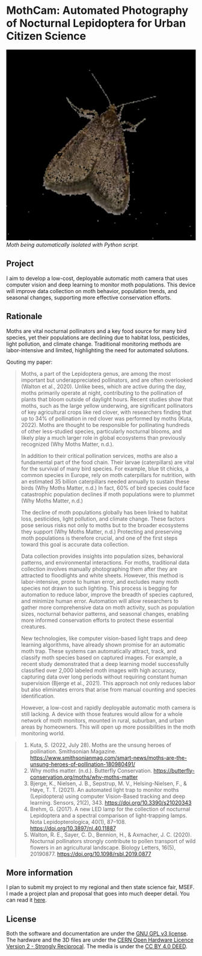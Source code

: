 # MothCam: Automated Photography of Nocturnal Lepidoptera for Urban Citizen Science

![Moth](Media/moth.png)
*Moth being automatically isolated with Python script.*

## Project

I aim to develop a low-cost, deployable automatic moth camera that uses computer vision and deep learning to monitor moth populations. This device will improve data collection on moth behavior, population trends, and seasonal changes, supporting more effective conservation efforts.

## Rationale

Moths are vital nocturnal pollinators and a key food source for many bird species, yet their populations are declining due to habitat loss, pesticides, light pollution, and climate change. Traditional monitoring methods are labor-intensive and limited, highlighting the need for automated solutions.

Qouting my paper:

> Moths, a part of the Lepidoptera genus, are among the most important but underappreciated pollinators, and are often overlooked (Walton et al., 2020). Unlike bees, which are active during the day, moths primarily operate at night, contributing to the pollination of plants that bloom outside of daylight hours. Recent studies show that moths, such as the large yellow underwing, are significant pollinators of key agricultural crops like red clover, with researchers finding that up to 34% of pollination in red clover was performed by moths (Kuta, 2022). Moths are thought to be responsible for pollinating hundreds of other less-studied species, particularly nocturnal blooms, and likely play a much larger role in global ecosystems than previously recognized (Why Moths Matter, n.d.).
>
> In addition to their critical pollination services, moths are also a fundamental part of the food chain. Their larvae (caterpillars) are vital for the survival of many bird species. For example, blue tit chicks, a common species in Europe, rely on moth caterpillars for nutrition, with an estimated 35 billion caterpillars needed annually to sustain these birds (Why Moths Matter, n.d.) In fact, 60% of bird species could face catastrophic population declines if moth populations were to plummet​ (Why Moths Matter, n.d.)
>
> The decline of moth populations globally has been linked to habitat loss, pesticides, light pollution, and climate change. These factors pose serious risks not only to moths but to the broader ecosystems they support​ (Why Moths Matter, n.d.) Protecting and preserving moth populations is therefore crucial, and one of the first steps toward this goal is accurate data collection.
>
> Data collection provides insights into population sizes, behavioral patterns, and environmental interactions. For moths, traditional data collection involves manually photographing them after they are attracted to floodlights and white sheets. However, this method is labor-intensive, prone to human error, and excludes many moth species not drawn to such lighting. This process is begging for automation to reduce labor, improve the breadth of species captured, and minimize human error. Automation will allow researchers to gather more comprehensive data on moth activity, such as population sizes, nocturnal behavior patterns, and seasonal changes, enabling more informed conservation efforts to protect these essential creatures.
>
> New technologies, like computer vision-based light traps and deep learning algorithms, have already shown promise for an automatic moth trap. These systems can automatically attract, track, and classify moth species based on captured images. For example, a recent study demonstrated that a deep learning model successfully classified over 2,000 labeled moth images with high accuracy, capturing data over long periods without requiring constant human supervision (Bjerge et al., 2021). This approach not only reduces labor but also eliminates errors that arise from manual counting and species identification.
>
> However, a low-cost and rapidly deployable automatic moth camera is still lacking. A device with those features would allow for a whole network of moth monitors, mounted in rural, suburban, and urban areas by homeowners. This will open up more possibilities in the moth monitoring world. 

> 1. Kuta, S. (2022, July 28). Moths are the unsung heroes of pollination. Smithsonian Magazine. https://www.smithsonianmag.com/smart-news/moths-are-the-unsung-heroes-of-pollination-180980491/
> 2. Why moths matter. (n.d.). Butterfly Conservation. https://butterfly-conservation.org/moths/why-moths-matter 
> 3. Bjerge, K., Nielsen, J. B., Sepstrup, M. V., Helsing-Nielsen, F., & Høye, T. T. (2021). An automated light trap to monitor moths (Lepidoptera) using computer Vision-Based tracking and deep learning. Sensors, 21(2), 343. https://doi.org/10.3390/s21020343
> 4. Brehm, G. (2017). A new LED lamp for the collection of nocturnal Lepidoptera and a spectral comparison of light-trapping lamps. Nota Lepidopterologica, 40(1), 87–108. https://doi.org/10.3897/nl.40.11887 
> 5. Walton, R. E., Sayer, C. D., Bennion, H., & Axmacher, J. C. (2020). Nocturnal pollinators strongly contribute to pollen transport of wild flowers in an agricultural landscape. Biology Letters, 16(5), 20190877. https://doi.org/10.1098/rsbl.2019.0877 


## More information

I plan to submit my project to my regional and then state science fair, MSEF. I made a project plan and proposal that goes into much deeper detail. You can read it [here](/Project%20plan.pdf). 

## License

Both the software and documentation are under the [GNU GPL v3 license](https://choosealicense.com/licenses/gpl-3.0/). The hardware and the 3D files are under the [CERN Open Hardware Licence Version 2 - Strongly Reciprocal](https://choosealicense.com/licenses/cern-ohl-s-2.0/). The media is under the [CC BY 4.0 DEED](https://creativecommons.org/licenses/by/4.0/).